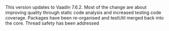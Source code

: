 This version updates to Vaadin 7.6.2.  Most of the change are about improving quality through static code analysis and increased testing code coverage.
Packages have been re-organised and testUtil merged back into the core.  Thread safety has been addressed